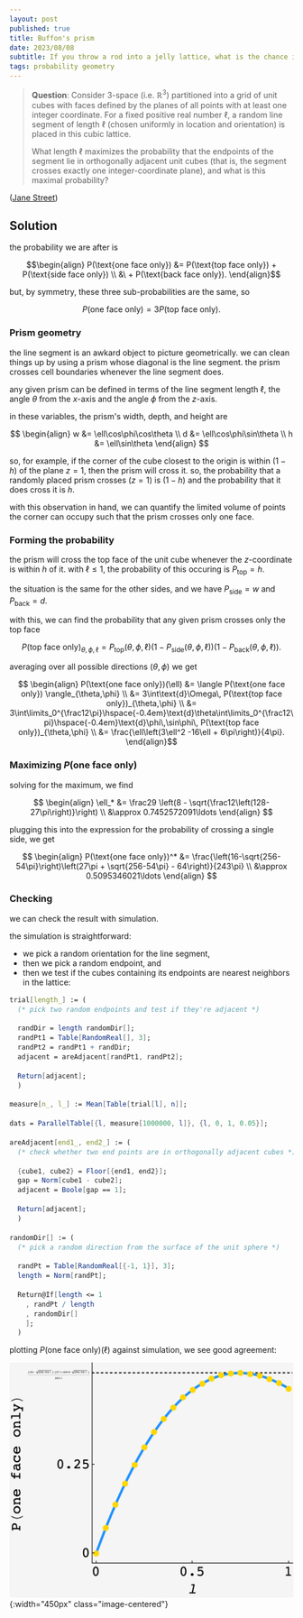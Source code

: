```yaml
---
layout: post
published: true
title: Buffon's prism
date: 2023/08/08
subtitle: If you throw a rod into a jelly lattice, what is the chance it crosses just one wall?
tags: probability geometry
---
```


>**Question**: Consider 3-space (i.e. $\mathbb{R}^3$) partitioned into a grid of unit cubes with faces defined by the planes of all points with at least one integer coordinate. For a fixed positive real number $\ell$, a random line segment of length $\ell$ (chosen uniformly in location and orientation) is placed in this cubic lattice.
>
>What length $\ell$ maximizes the probability that the endpoints of the segment lie in orthogonally adjacent unit cubes (that is, the segment crosses exactly one integer-coordinate plane), and what is this maximal probability?

<!--more-->

([Jane Street](URL))

## Solution

the probability we are after is

$$\begin{align}
P(\text{one face only}) &= P(\text{top face only}) + P(\text{side face only}) \\ 
&\ + P(\text{back face only}).
\end{align}$$

but, by symmetry, these three sub-probabilities are the same, so 
 
$$ P(\text{one face only}) = 3 P(\text{top face only}).$$

### Prism geometry

the line segment is an awkard object to picture geometrically. we can clean things up by using a prism whose diagonal is the line segment. the prism crosses cell boundaries whenever the line segment does.
 
any given prism can be defined in terms of the line segment length $\ell,$ the angle $\theta$ from the $x$-axis and the angle $\phi$ from the $z$-axis.

in these variables, the prism's width, depth, and height are

$$
  \begin{align}
    w &= \ell\cos\phi\cos\theta \\
    d &= \ell\cos\phi\sin\theta \\
    h &= \ell\sin\theta
  \end{align}
$$

so, for example, if the corner of the cube closest to the origin is within $(1-h)$ of the plane $z=1,$ then the prism will cross it. so, the probability that a randomly placed prism crosses $(z=1)$ is $(1-h)$ and the probability that it does cross it is $h.$ 

with this observation in hand, we can quantify the limited volume of points the corner can occupy such that the prism crosses only one face.

### Forming the probability

the prism will cross the top face of the unit cube whenever the $z$-coordinate is within $h$ of it. with $\ell \leq 1,$ the probability of this occuring is $P_\text{top} = h.$ 

the situation is the same for the other sides, and we have $P_\text{side} = w$ and $P_\text{back} = d.$

<!-- likewise, the probability that this doesn't happen is $1 - P_\text{top}.$ -->

with this, we can find the probability that any given prism crosses only the top face

$$ 
P(\text{top face only})_{\theta,\phi,\ell} = P_\text{top}(\theta,\phi,\ell) (1-P_\text{side}(\theta,\phi,\ell))(1-P_\text{back}(\theta,\phi,\ell)).
$$

averaging over all possible directions $(\theta, \phi)$ we get

$$ \begin{align}
P(\text{one face only})(\ell) &= \langle P(\text{one face only}) \rangle_{\theta,\phi} \\
&= 3\int\text{d}\Omega\, P(\text{top face only})_{\theta,\phi} \\
&= 3\int\limits_0^{\frac12\pi}\hspace{-0.4em}\text{d}\theta\int\limits_0^{\frac12\pi}\hspace{-0.4em}\text{d}\phi\,\sin\phi\, P(\text{top face only})_{\theta,\phi} \\
&= \frac{\ell\left(3\ell^2 -16\ell + 6\pi\right)}{4\pi}.
\end{align}$$

### Maximizing $P(\text{one face only})$

solving for the maximum, we find 

$$
 \begin{align}
   \ell_* &= \frac29 \left(8 - \sqrt{\frac12\left(128-27\pi\right)}\right) \\
   &\approx 0.7452572091\ldots
 \end{align}
$$

plugging this into the expression for the probability of crossing a single side, we get 

$$
\begin{align}
 P(\text{one face only})^* &= \frac{\left(16-\sqrt{256-54\pi}\right)\left(27\pi + \sqrt{256-54\pi} - 64\right)}{243\pi} \\
 &\approx 0.5095346021\ldots
\end{align}
$$

### Checking

we can check the result with simulation.

the simulation is straightforward:
- we pick a random orientation for the line segment,
- then we pick a random endpoint, and
- then we test if the cubes containing its endpoints are nearest neighbors in the lattice:

```mathematica
trial[length_] := (
  (* pick two random endpoints and test if they're adjacent *)

  randDir = length randomDir[];
  randPt1 = Table[RandomReal[], 3];
  randPt2 = randPt1 + randDir;
  adjacent = areAdjacent[randPt1, randPt2];

  Return[adjacent];
  )

measure[n_, l_] := Mean[Table[trial[l], n]];

dats = ParallelTable[{l, measure[1000000, l]}, {l, 0, 1, 0.05}];

areAdjacent[end1_, end2_] := (
  (* check whether two end points are in orthogonally adjacent cubes *)
  
  {cube1, cube2} = Floor[{end1, end2}];
  gap = Norm[cube1 - cube2];
  adjacent = Boole[gap == 1];
  
  Return[adjacent];
  )

randomDir[] := (
  (* pick a random direction from the surface of the unit sphere *)

  randPt = Table[RandomReal[{-1, 1}], 3];
  length = Norm[randPt];

  Return@If[length <= 1
    , randPt / length
    , randomDir[]
    ];
  )
```

plotting $P(\text{one face only})(\ell)$ against simulation, we see good agreement:

![](/img/2023-08-31-buffons-prism.png) {:width="450px" class="image-centered"}

<br>
